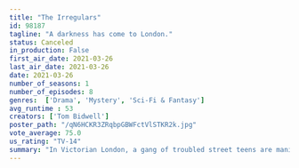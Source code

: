 ```yaml
---
title: "The Irregulars"
id: 98187
tagline: "A darkness has come to London."
status: Canceled
in_production: False
first_air_date: 2021-03-26
last_air_date: 2021-03-26
date: 2021-03-26
number_of_seasons: 1
number_of_episodes: 8
genres:  ['Drama', 'Mystery', 'Sci-Fi & Fantasy']
avg_runtime : 53
creators: ['Tom Bidwell']
poster_path: "/qN6HCKR3ZRqbpGBWFctVlSTKR2k.jpg"
vote_average: 75.0
us_rating: "TV-14"
summary: "In Victorian London, a gang of troubled street teens are manipulated into solving crimes for the sinister Doctor Watson and his mysterious business partner, the elusive Sherlock Holmes. As the crimes take on a horrifying supernatural edge and a dark power emerges, it'll be up to the Irregulars to come together to save not only London but the entire world."
---
```


